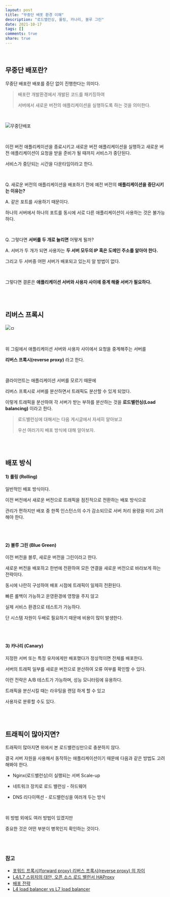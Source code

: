 ```yaml
---
layout: post
title: "무중단 배포 환경 이해"
description: "로드밸런싱, 롤링, 카나리, 블루 그린"
date: 2021-10-17
tags: []
comments: true
share: true
---
```

<br />

## 무중단 배포란?

무중단 배포란 배포를 중단 없이 진행한다는 의미다.

> 배포란 개발환경에서 개발된 코드를 패키징하여
>
> 서버에서 새로운 버전의 애플리케이션을 실행하도록 하는 것을 의미한다.

<br />

![무중단배포](https://user-images.githubusercontent.com/33855307/137627040-7f68f250-bec2-4d84-bb34-348df1bd37c1.jpeg)

<br />

이전 버전 애플리케이션을 종료시키고 새로운 버전 애플리케이션을 실행하고 새로운 버전 애플리케이션이 요청을 받을 준비가 될 때까지 서비스가 중단된다.

서비스가 중단되는 시간을 다운타임이라고 한다.

<br />

Q. 새로운 버전의 애플리케이션을 배포하기 전에 예전 버전의 **애플리케이션을 중단시키는 이유는?**

A. 같은 포트를 사용하기 때문이다.

하나의 서버에서 하나의 포트를 동시에 서로 다른 애플리케이션이 사용하는 것은 불가능하다.

<br />

Q. 그렇다면 **서버를 두 개로 늘리면** 어떻게 될까?

A. 서버가 두 개가 되면 사용자는 **두 서버 모두의 IP 혹은 도메인 주소를 알아야 한다.**

그리고 두 서버중 어떤 서버가 배포되고 있는지 알 방법이 없다.

<br />

그렇다면 결론은 **애플리케이션 서버와 사용자 사이에 중계 해줄 서버가 필요하다.**

<br />
<br />

## 리버스 프록시

![ㅁ](https://user-images.githubusercontent.com/33855307/137628085-3f76827e-150d-481a-8ac3-370704719a4e.jpeg)

<br />

위 그림에서 애플리케이션 서버와 사용자 사이에서 요청을 중계해주는 서버를

**리버스 프록시(reverse proxy)** 라고 한다.

<br />

클라이언트는 애플리케이션 서버를 모르기 때문에

리버스 프록시로 서버를 분산하면서 트래픽도 분산할 수 있게 되었다.

이렇게 트래픽을 분산하여 각 서버가 받는 부하를 분산하는 것을 **로드밸런싱(Load balancing)** 이라고 한다.

> 로드밸런싱에 대해서는 다음 게시글에서 자세히 알아보고
>
> 우선 여러가지 배포 방식에 대해 알아보자.

<br />
<br />

## 배포 방식

#### 1) 롤링 (Rolling)

일반적인 배포 방식이다.

이전 버전에서 새로운 버전으로 트래픽을 점진적으로 전환하는 배포 방식으로

관리가 편하지만 배포 중 한쪽 인스턴스의 수가 감소되므로 서버 처리 용량을 미리 고려해야 한다.

<br />
<br />

#### 2) 블루 그린 (Blue Green)

이전 버전을 블루, 새로운 버전을 그린이라고 한다.

새로운 버전을 배포하고 한번에 전환하여 모든 연결을 새로운 버전으로 바라보게 하는 전략이다.

동시에 나란히 구성하여 배포 시점에 트래픽이 일제히 전환된다.

빠른 롤백이 가능하고 운영환경에 영향을 주지 않고

실제 서비스 환경으로 테스트가 가능하다.

단 시스템 자원이 두배로 필요하기 때문에 비용이 많이 발생한다.

<br />
<br />

#### 3) 카나리 (Canary)

지정한 서버 또는 특정 유저에게만 배포했다가 정상적이면 전체를 배포한다.

서버의 트래픽 일부를 새로운 버전으로 분산하여 오류 여부를 확인할 수 있다.

이런 전략은 A/B 테스트가 가능하며, 성능 모니터링에 유용하다.

트래픽을 분산시킬 때는 라우팅을 랜덤 하게 할 수 있고

사용자로 분류할 수도 있다.

<br />
<br />

## 트래픽이 많아지면?

트래픽이 많아지면 위에서 본 로드밸런싱만으로 충분하지 않다.

결국 서버 자원을 사용해서 동작하는 애플리케이션이기 때문에 다음과 같은 방법도 고려해봐야 한다.

* Nginx(로드밸런싱)이 실행되는 서버 Scale-up

* 네트워크 장치로 로드 밸런싱 - 하드웨어

* DNS 리다이렉션 - 로드밸런싱을 여러개 두는 방식

<br />

위 방법 외에도 여러 방법이 있겠지만

중요한 것은 어떤 부분이 병목인지 확인하는 것이다.

<br />
<br />

### 참고

* [포워드 프록시(forward proxy) 리버스 프록시(reverse proxy) 의 차이](https://www.lesstif.com/system-admin/forward-proxy-reverse-proxy-21430345.html)
* [L4/L7 스위치의 대안, 오픈 소스 로드 밸런서 HAProxy](https://d2.naver.com/helloworld/284659)
* [배포 전략](https://reference-m1.tistory.com/211)
* [L4 load balancer vs L7 load balancer](https://velog.io/@makeitcloud/%EB%9E%80-L4-load-balancer-vs-L7-load-balancer-%EB%9E%80)

<br />
